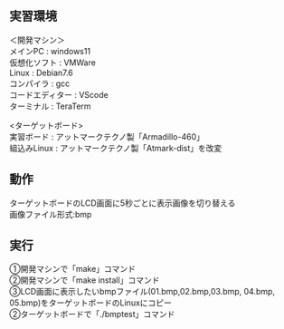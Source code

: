 ## 実習環境  
＜開発マシン＞  
メインPC : windows11  
仮想化ソフト : VMWare  
Linux : Debian7.6  
コンパイラ : gcc    
コードエディター : VScode  
ターミナル : TeraTerm
  
<ターゲットボード>  
実習ボード : アットマークテクノ製「Armadillo-460」   
組込みLinux : アットマークテクノ製「Atmark-dist」を改変

## 動作
ターゲットボードのLCD画面に5秒ごとに表示画像を切り替える  
画像ファイル形式:bmp

## 実行  
①開発マシンで「make」コマンド  
②開発マシンで「make install」コマンド  
③LCD画面に表示したいbmpファイル(01.bmp,02.bmp,03.bmp, 04.bmp, 05.bmp)をターゲットボードのLinuxにコピー  
②ターゲットボードで「./bmptest」コマンド 

